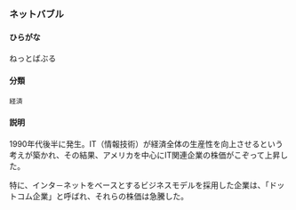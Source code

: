 <div style="display:none;">

## [あ行](securities-terms?id=あ行)
## [か行](securities-terms?id=か行)
## [さ行](securities-terms?id=さ行)
## [た行](securities-terms?id=た行)
## [な行](securities-terms?id=な行)

</div>

### ネットバブル

#### ひらがな

ねっとばぶる

#### 分類

`経済`

#### 説明

1990年代後半に発生。IT（情報技術）が経済全体の生産性を向上させるという考えが築かれ、その結果、アメリカを中心にIT関連企業の株価がこぞって上昇した。特に、インタ－ネットをベースとするビジネスモデルを採用した企業は、「ドットコム企業」と呼ばれ、それらの株価は急騰した。 

<div style="display:none;">

## [は行](securities-terms?id=は行)
## [ま行](securities-terms?id=ま行)
## [や行](securities-terms?id=や行)
## [ら行](securities-terms?id=ら行)
## [わ行](securities-terms?id=わ行)
## [英数字・記号](securities-terms?id=英数字・記号)

</div>

